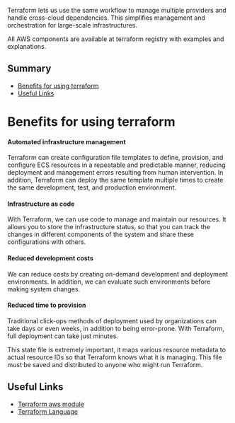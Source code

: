 Terraform lets us use the same workflow to manage multiple providers and handle cross-cloud dependencies.
This simplifies management and orchestration for large-scale infrastructures.

All AWS components are available at terraform registry with examples and explanations.

## Summary
* [Benefits for using terraform]()
* [Useful Links]()


# Benefits for using terraform

#### Automated infrastructure management
Terraform can create configuration file templates to define, provision, and configure ECS resources in a repeatable and predictable manner,
reducing deployment and management errors resulting from human intervention.
In addition, Terraform can deploy the same template multiple times to create the same development, test, and production environment.

#### Infrastructure as code
With Terraform, we can use code to manage and maintain our resources. 
It allows you to store the infrastructure status, so that you can track the changes in different components of the system and share these configurations with others.

#### Reduced development costs
We can reduce costs by creating on-demand development and deployment environments. In addition, we can evaluate such environments before making system changes.

#### Reduced time to provision
Traditional click-ops methods of deployment used by organizations can take days or even weeks, in addition to being error-prone. With Terraform, full deployment can take just minutes.

This state file is extremely important, it maps various resource metadata to actual resource IDs so that Terraform knows what it is managing. This file must be saved and distributed to anyone who might run Terraform.


## Useful Links

* [Terraform aws module](https://registry.terraform.io/providers/hashicorp/aws/latest/docs)
* [Terraform Language](https://developer.hashicorp.com/terraform/language)
